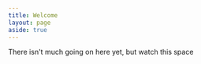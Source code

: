 ```yaml
---
title: Welcome
layout: page
aside: true
---
```


There isn't much going on here yet, but watch this space
